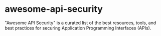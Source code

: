# awesome-api-security
"Awesome API Security" is a curated list of the best resources, tools, and best practices for securing Application Programming Interfaces (APIs).
